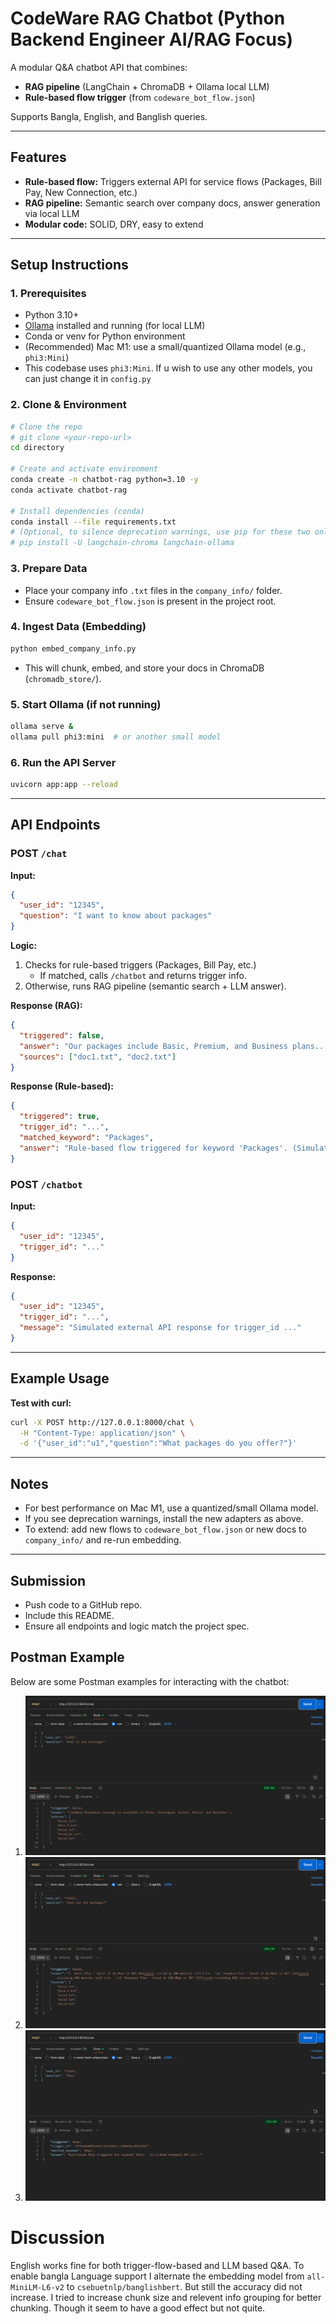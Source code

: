 # CodeWare RAG Chatbot (Python Backend Engineer AI/RAG Focus)

A modular Q&A chatbot API that combines:
- **RAG pipeline** (LangChain + ChromaDB + Ollama local LLM)
- **Rule-based flow trigger** (from `codeware_bot_flow.json`)

Supports Bangla, English, and Banglish queries.

---

## Features
- **Rule-based flow:** Triggers external API for service flows (Packages, Bill Pay, New Connection, etc.)
- **RAG pipeline:** Semantic search over company docs, answer generation via local LLM
- **Modular code:** SOLID, DRY, easy to extend

---

## Setup Instructions

### 1. Prerequisites
- Python 3.10+
- [Ollama](https://ollama.com/) installed and running (for local LLM)
- Conda or venv for Python environment
- (Recommended) Mac M1: use a small/quantized Ollama model (e.g., `phi3:Mini`)
- This codebase uses `phi3:Mini`. If u wish to use any other models, you can just change it in `config.py`

### 2. Clone & Environment
```bash
# Clone the repo
# git clone <your-repo-url>
cd directory

# Create and activate environment
conda create -n chatbot-rag python=3.10 -y
conda activate chatbot-rag

# Install dependencies (conda)
conda install --file requirements.txt
# (Optional, to silence deprecation warnings, use pip for these two only if needed)
# pip install -U langchain-chroma langchain-ollama
```

### 3. Prepare Data
- Place your company info `.txt` files in the `company_info/` folder.
- Ensure `codeware_bot_flow.json` is present in the project root.

### 4. Ingest Data (Embedding)
```bash
python embed_company_info.py
```
- This will chunk, embed, and store your docs in ChromaDB (`chromadb_store/`).

### 5. Start Ollama (if not running)
```bash
ollama serve &
ollama pull phi3:mini  # or another small model
```

### 6. Run the API Server
```bash
uvicorn app:app --reload
```

---

## API Endpoints

### POST `/chat`
**Input:**
```json
{
  "user_id": "12345",
  "question": "I want to know about packages"
}
```

**Logic:**
1. Checks for rule-based triggers (Packages, Bill Pay, etc.)
   - If matched, calls `/chatbot` and returns trigger info.
2. Otherwise, runs RAG pipeline (semantic search + LLM answer).

**Response (RAG):**
```json
{
  "triggered": false,
  "answer": "Our packages include Basic, Premium, and Business plans...",
  "sources": ["doc1.txt", "doc2.txt"]
}
```
**Response (Rule-based):**
```json
{
  "triggered": true,
  "trigger_id": "...",
  "matched_keyword": "Packages",
  "answer": "Rule-based flow triggered for keyword 'Packages'. (Simulated external API call.)"
}
```

### POST `/chatbot`
**Input:**
```json
{
  "user_id": "12345",
  "trigger_id": "..."
}
```
**Response:**
```json
{
  "user_id": "12345",
  "trigger_id": "...",
  "message": "Simulated external API response for trigger_id ..."
}
```

---

## Example Usage

**Test with curl:**
```bash
curl -X POST http://127.0.0.1:8000/chat \
  -H "Content-Type: application/json" \
  -d '{"user_id":"u1","question":"What packages do you offer?"}'
```

---

## Notes
- For best performance on Mac M1, use a quantized/small Ollama model.
- If you see deprecation warnings, install the new adapters as above.
- To extend: add new flows to `codeware_bot_flow.json` or new docs to `company_info/` and re-run embedding.

---

## Submission
- Push code to a GitHub repo.
- Include this README.
- Ensure all endpoints and logic match the project spec.

## Postman Example

Below are some Postman examples for interacting with the chatbot:

1. ![Postman Request 1](example/ex1.png)
2. ![Postman Request 2](example/ex2.png)
3. ![Postman Request 3](example/ex3.png)



# Discussion

English works fine for both trigger-flow-based and LLM based Q&A. To enable bangla Language support I alternate the embedding model from `all-MiniLM-L6-v2`
to `csebuetnlp/banglishbert`. But still the accuracy did not increase. I tried to increase chunk size and relevent info grouping for better chunking. Though it seem to have a good effect but not quite.